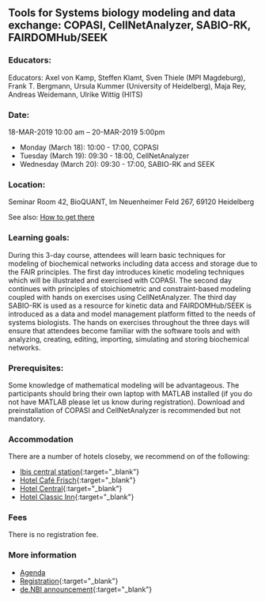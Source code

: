 ## Tools for Systems biology modeling and data exchange: COPASI, CellNetAnalyzer, SABIO-RK, FAIRDOMHub/SEEK 

### Educators: 
Educators:
Axel von Kamp, Steffen Klamt, Sven Thiele (MPI Magdeburg),
Frank T. Bergmann, Ursula Kummer (University of Heidelberg),
Maja Rey, Andreas Weidemann, Ulrike Wittig (HITS)

### Date:
18-MAR-2019 10:00 am – 20-MAR-2019 5:00pm

* Monday (March 18): 10:00 - 17:00, COPASI
* Tuesday (March 19): 09:30 - 18:00, CellNetAnalyzer 
* Wednesday (March 20): 09:30 - 17:00, SABIO-RK and SEEK

### Location:
Seminar Room 42, BioQUANT, Im Neuenheimer Feld 267, 69120 Heidelberg

See also: [How to get there](get_there.html)


### Learning goals:
During this 3-day course, attendees will learn basic techniques for modeling of biochemical networks including data access and storage due to the FAIR principles. The first day introduces kinetic modeling techniques which will be illustrated and exercised with COPASI. The second day continues with principles of stoichiometric and constraint-based modeling coupled with hands on exercises using CellNetAnalyzer. The third day SABIO-RK is used as a resource for kinetic data and FAIRDOMHub/SEEK is introduced as a data and model management platform fitted to the needs of systems biologists.
The hands on exercises throughout the three days will ensure that attendees become familiar with the software tools and with analyzing, creating, editing, importing, simulating and storing biochemical networks.

### Prerequisites:
Some knowledge of mathematical modeling will be advantageous.
The participants should bring their own laptop with MATLAB installed (if you do not have MATLAB please let us know during registration).
Download and preinstallation of COPASI and CellNetAnalyzer is recommended but not mandatory.


### Accommodation
There are a number of hotels closeby, we recommend on of the following: 

-	[Ibis central station](https://de.hotels.com/ho182815/){:target="_blank"}
-	[Hotel Café Frisch](https://www.cafe-frisch.de/unser-hotel/){:target="_blank"}
-	[Hotel Central](https://de.hotels.com/ho507308){:target="_blank"}
-	[Hotel Classic Inn](https://de.hotels.com/ho294211){:target="_blank"}


### Fees
There is no registration fee. 


### More information
* [Agenda](agenda.html)
* [Registration](https://goo.gl/forms/6UNvjb7Amf0aZGmT2){:target="_blank"}
* [de.NBI announcement](https://www.denbi.de/training/467-tools-for-systems-biology-modeling-and-data-exchange-copasi-cellnetanalyzer-sabio-rk-fairdomhub-seek){:target="_blank"}

 
